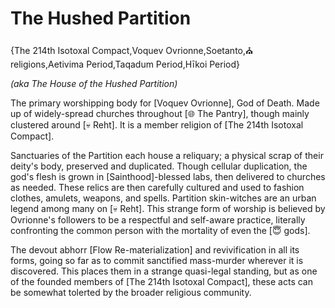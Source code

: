 # The Hushed Partition

{The 214th Isotoxal Compact,Voquev Ovrionne,Soetanto,⛪ religions,Aetivima Period,Taqadum Period,Hīkoi Period}

*(aka The House of the Hushed Partition)*

The primary worshipping body for [Voquev Ovrionne], God of Death. Made up of widely-spread churches throughout [🌐 The Pantry], though mainly clustered around [💀 Reht]. It is a member religion of [The 214th Isotoxal Compact].

Sanctuaries of the Partition each house a reliquary; a physical scrap of their deity's body, preserved and duplicated. Though cellular duplication, the god's flesh is grown in [Sainthood]-blessed labs, then delivered to churches as needed. These relics are then carefully cultured and used to fashion clothes, amulets, weapons, and spells. Partition skin-witches are an urban legend among many on [💀 Reht]. This strange form of worship is believed by Ovrionne's followers to be a respectful and self-aware practice, literally confronting the common person with the mortality of even the [😇 gods].

The devout abhorr [Flow Re-materialization] and revivification in all its forms, going so far as to commit sanctified mass-murder wherever it is discovered. This places them in a strange quasi-legal standing, but as one of the founded members of [The 214th Isotoxal Compact], these acts can be somewhat tolerted by the broader religious community.